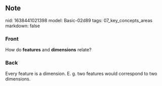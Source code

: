## Note
nid: 1638441021398
model: Basic-02d89
tags: 07_key_concepts_areas
markdown: false

### Front
How do <b>features</b> and <b>dimensions</b> relate?

### Back
Every feature is a dimension. E. g. two features would correspond to two dimensions.
